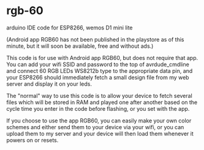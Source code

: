 # rgb-60
arduino IDE code for ESP8266, wemos D1 mini lite

(Android app RGB60 has not been published in the playstore as of this minute, but it will soon be available, free and without ads.)

This code is for use with Android app RGB60, but does not require that app. You can add your wifi SSID and password to the top of avrdude_cmdline and connect 60 RGB LEDs WS8212b type to the appropriate data pin, and your ESP8266 should immediately fetch a small design file from my web server and display it on your leds.

The "normal" way to use this code is to allow your device to fetch several files which will be stored in RAM and played one after another based on the cycle time you enter in the code before flashing, or you set with the app.

If you choose to use the app RGB60, you can easily make your own color schemes and either send them to your device via your wifi, or you can upload them to my server and your device will then load them whenever it powers on or resets.
